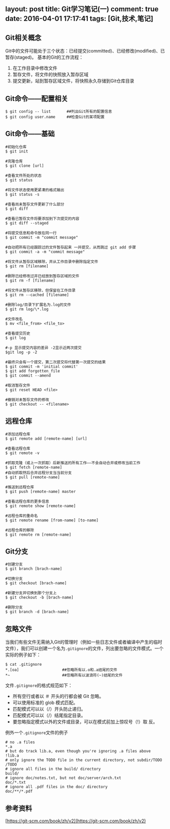 layout: post
title: Git学习笔记(一)
comment: true
date: 2016-04-01 17:17:41
tags: [Git,技术,笔记] 
---
## Git相关概念
Git中的文件可能处于三个状态：已经提交(committed)、已经修改(modified)、已暂存(staged)。
基本的Git的工作流程：
1. 在工作目录中修改文件
2. 暂存文件，将文件的快照放入暂存区域
3. 提交更新，站到暂存区域文件，将快照永久存储到Git仓库目录

## Git命令——配置相关
```
$ git config -- list       ##列出Git所有的配置信息
$ git config user.name     ##检查Git的某项配置
```
<!-- more -->

## Git命令——基础
```
#初始化仓库
$ git init

#克隆仓库
$ git clone [url]

#查看文件所处的状态
$ git status

#将文件状态使用更紧凑的格式输出
$ git status -s

#查看尚未暂存文件更新了什么部分
$ git diff

#查看已暂存文件将要添加到下次提交的内容
$ git diff --staged

#将提交信息和命令放在同一行
$ git commit -m "commit message" 

#自动把所有已经跟踪过的文件暂存起来 一并提交，从而跳过 git add 步骤
$ git commit -a -m "commit message"

#将文件从暂存区域移除，并从工作目录中删除指定文件
$ git rm [filename]

#删除已经修改过并已经放到暂存区域的文件
$ git rm -f [filename]

#将文件从暂存区移除，但保留在工作目录
$ git rm --cached [filename]
  
#删除log/目录下扩展名为.log的文件
$ git rm log/\*.log  

#文件改名
$ mv <file_from> <file_to>

#查看提交历史
$ git log

#-p 显示提交内容的差异 -2显示近两次提交
$git log -p -2

#最终只会有一个提交，第二次提交将代替第一次提交的结果
$ git commit -m 'initial commit' 
$ git add forgotten_file 
$ git commit --amend

#取消暂存文件
$ git reset HEAD <file>

#撤销对未暂存文件的修改
$ git checkout -- <filename>
```

## 远程仓库
```
#添加远程仓库
$ git remote add [remote-name] [url]

#查看远程仓库
$ git remote -v

#抓取克隆（或上一次抓取）后新推送的所有工作——不会自动合并或修改当前工作
$ git fetch [remote-name]
#自动抓取然后合并远程分支当当前分支
$ git pull [remote-name]

#推送到远程仓库
$ git push [remote-name] master

#查看远程仓库的更多信息
$ git remote show [remote-name]

#远程仓库的重命名
$ git remote rename [from-name] [to-name]

#远程仓库的移除
$ git remote rm [remote-name]
```

## Git分支
```
#创建分支
$ git branch [brach-name]

#切换分支
$ git checkout [brach-name]

#新建分支并切换到那个分支上
$ git checkout -b [brach-name]

#删除分支
$ git branch -d [brach-name]

```

## 忽略文件
当我们有些文件无需纳入Git的管理时（例如一些日志文件或者编译中产生的临时文件），我们可以创建一个名为`.gitignore`的文件，列出要忽略的文件模式。一个实际的例子如下：
```
$ cat .gitignore
*.[oa]                   ##忽略所有以.o和.a结尾的文件
*~                       ##忽略所有以波浪符(~)结尾的文件
```
文件`.gitignore`的格式规范如下：
- 所有空行或者以 ＃ 开头的行都会被 Git 忽略。 
- 可以使用标准的 glob 模式匹配。 
- 匹配模式可以以（/）开头防止递归。 
- 匹配模式可以以（/）结尾指定目录。 
- 要忽略指定模式以外的文件或目录，可以在模式前加上惊叹号（!）取 反。

例外一个`.gitignore`文件的例子
```
# no .a files 
*.a
# but do track lib.a, even though you're ignoring .a files above 
!lib.a
# only ignore the TODO file in the current directory, not subdir/TODO 
/TODO
# ignore all files in the build/ directory 
build/
# ignore doc/notes.txt, but not doc/server/arch.txt 
doc/*.txt
# ignore all .pdf files in the doc/ directory 
doc/**/*.pdf
```

## 参考资料
[https://git-scm.com/book/zh/v2](https://git-scm.com/book/zh/v2)